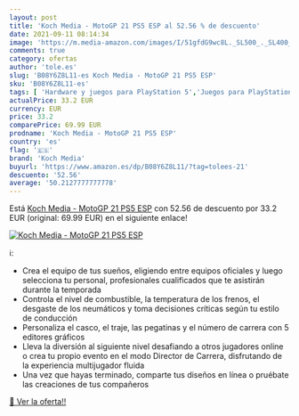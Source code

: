 ```yaml
---
layout: post
title: 'Koch Media - MotoGP 21 PS5 ESP al 52.56 % de descuento'
date: 2021-09-11 08:14:34
image: 'https://m.media-amazon.com/images/I/51gfdG9wc8L._SL500_._SL400_.jpg'
comments: true
category: ofertas
author: 'tole.es'
slug: 'B08Y6Z8L11-es Koch Media - MotoGP 21 PS5 ESP'
sku: 'B08Y6Z8L11-es'
tags: [ 'Hardware y juegos para PlayStation 5','Juegos para PlayStation 5','Videojuegos','koch media','ps5', ]
actualPrice: 33.2 EUR
currency: EUR
price: 33.2
comparePrice: 69.99 EUR
prodname: 'Koch Media - MotoGP 21 PS5 ESP'
country: 'es'
flag: '🇪🇸'
brand: 'Koch Media'
buyurl: 'https://www.amazon.es/dp/B08Y6Z8L11/?tag=tolees-21'
descuento: '52.56'
average: '50.2127777777778'
---
```


Está [Koch Media - MotoGP 21 PS5 ESP](https://www.amazon.es/dp/B08Y6Z8L11/?tag=tolees-21) con 52.56 de descuento por 33.2 EUR (original: 69.99 EUR) en el siguiente enlace!

[![Koch Media - MotoGP 21 PS5 ESP](https://m.media-amazon.com/images/I/51gfdG9wc8L._SL500_._SL400_.jpg)](https://www.amazon.es/dp/B08Y6Z8L11/?tag=tolees-21)

ℹ️:

- Crea el equipo de tus sueños, eligiendo entre equipos oficiales y luego selecciona tu personal, profesionales cualificados que te asistirán durante la temporada
- Controla el nivel de combustible, la temperatura de los frenos, el desgaste de los neumáticos y toma decisiones críticas según tu estilo de conducción
- Personaliza el casco, el traje, las pegatinas y el número de carrera con 5 editores gráficos
- Lleva la diversión al siguiente nivel desafiando a otros jugadores online o crea tu propio evento en el modo Director de Carrera, disfrutando de la experiencia multijugador fluida
- Una vez que hayas terminado, comparte tus diseños en línea o pruébate las creaciones de tus compañeros

[🛒 Ver la oferta!!](https://www.amazon.es/dp/B08Y6Z8L11/?tag=tolees-21)
